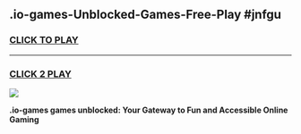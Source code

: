 
## .io-games-Unblocked-Games-Free-Play #jnfgu
<h3>
<a href="https://us.freeplayer.one?title=.io-games&ref=9M">CLICK TO PLAY</a></h3>
<hr>

<h3>
<a href="https://us.freeplayer.one?title=.io-games&ref=9M">CLICK 2 PLAY</a>
  
</h3>

<a href="https://us.freeplayer.one?title=.io-games&ref=9M"><img src="https://clearcache.store/games.png"></a>


**.io-games games unblocked: Your Gateway to Fun and Accessible Online Gaming**
